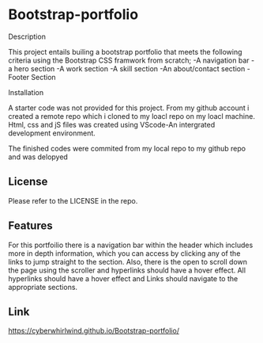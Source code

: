# Bootstrap-portfolio

Description

This project entails builing a bootstrap portfolio that meets the following criteria using the Bootstrap CSS framwork from scratch;
-A navigation bar
-a hero section
-A work section
-A skill section
-An about/contact section
-Footer Section

Installation

A starter code was not provided for this project. From my github account i created a remote repo which i cloned to my loacl repo on my loacl machine. Html, css and jS files  was created using VScode-An intergrated development environment.

The finished codes were commited from my local repo to my github repo and was delopyed



## License

Please refer to the LICENSE in the repo.

## Features

For this portfoilio there is a navigation bar within the header which includes more in depth information, which you can access by clicking any of the links to jump straight to the section. Also, there is the open to scroll down the page using the scroller and hyperlinks should have a hover effect.
All hyperlinks should have a hover effect and Links should navigate to the appropriate sections.


## Link

https://cyberwhirlwind.github.io/Bootstrap-portfolio/

